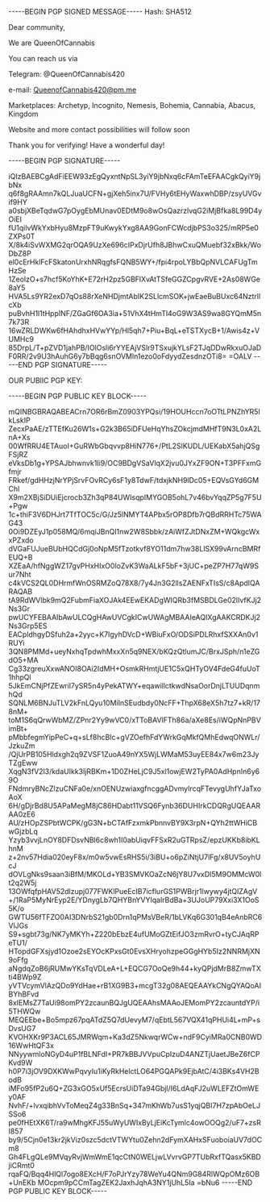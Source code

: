 -----BEGIN PGP SIGNED MESSAGE-----
Hash: SHA512

Dear community,

We are QueenOfCannabis

You can reach us via

Telegram: @QueenOfCannabis420

e-mail: QueenofCannabis420@pm.me 

Marketplaces: Archetyp, Incognito, Nemesis, Bohemia, Cannabia, Abacus, Kingdom

Website and more contact possibilities will follow soon

Thank you for verifying! Have a wonderful day! 

-----BEGIN PGP SIGNATURE-----

iQIzBAEBCgAdFiEEW93zEgQyxntNpSL3yiY9jbNxq6cFAmTeEFAACgkQyiY9jbNx
q6f8gRAAmn7kQLJuaUCFN+gjXeh5inx7U/FVHy6tEHyWaxwhDBP/zsyUVGvif9HY
a0sbjXBeTqdwG7pOygEbMUnav0EDtM9o8wOsQazrzlvqG2iMjBfka8L99D4yOiEI
fU1qilvWkYxbHyu8MzpFT9uKwykYxg8AA9GonFCWcdjbPS3o325/mRP5e0ZXPs0T
X/8k4iSvWXMG2qrOQA9UzXe696cIPxDjrUfh8JBhwCxuQMuebf32xBkk/WoDbZ8P
el0cErHklFcFSkatonUrxhNRqgfsFQNB5WY+/fpi4rpoLYBbQpNVLCAFUgTmHzSe
1ZeolzO+s7hcf5KoYhK+E72rH2pz5GBFlXvAtTSfeGGZCpgvRVE+2As08WGe8aY5
HVA5Ls9YR2exD7qOs88rXeNHDjmtAbIK2SLlcmSOK+jwEaeBuBUxc64NztrllcXb
puBvhH1l1tHppINF/ZGaGf6OA3ia+51VhX4tHmTl4oG9W3AS9wa8GYQmM5n7k73R
16wZRLDWKw6fHAhdhxHVwYYp/Hl5qh7+Piu+BqL+eTSTXycB+1/Awis4z+VUMHc9
85DrpL/T+pZVD1jahPB/IOlOsli6rYYEAjVSlr9TSxujkYLsF2TJqDDwRkxuOJaD
F0RR/2v9U3hAuhG6y7bBqg6snOVMln1ezo0oFdyydZesdnzOTi8=
=OALV
-----END PGP SIGNATURE-----



OUR PUBlIC PGP KEY:

-----BEGIN PGP PUBLIC KEY BLOCK-----

mQINBGBRAQABEACrn7OR6rBmZ0903YPQsi/19HOUHccn7oOTtLPNZhYR5IkLskIP
ZecxPaAE/zTTEfKu26W1s+G2k3B65iDFUeHqYhsZOkcjmdMHfT9N3L0xA2LnA+Xs
00WfRRU4ETAuoI+GuRWbGbqvvp8HiN776+/PtL2SlKUDL/UEKabX5ahjQSgFSjRZ
eVksDb1g+YPSAJbhwnvk1Ii9/OC9BDgVSaVlqX2jvu0JYxZF9ON+T3PFFxmGfmjr
FRkef/gdHHzjNrYPjSrvFOvRCy6sF1y8TdwF/tdxjkNH9lDc05+EQVsGYd6GMChl
X9m2XBjSiDUiEjcrocb3Zh3qP84UWIsqpIMYGOB5ohL7v46bvYqqZP5g7F5U+Pgw
1c+thiF3V6DHJrt7TfTOC5c/G/Jz5lNMYT4APbx5rOP8Dfb7rQBdRRHTc75WAG43
0Oi9DZEyJ1p058MQ/6mqiJBnQI1nw2W8Sbbk/zAiWfZJtDNxZM+WQkgcWxxPZxdo
dVGaFUJueBUbHQCdGj0oNpM5fTzotkvf8YO11dm7hw38LlSX99vArncBMRfEUQ+B
XZEaA/hfNggWZ17gvPHxHIxO0loZvK3WaALkF5bF+3jUC+peZP7H77qW9Sur7Nht
c4kVCS2QL0DHrmfWnOSRMZoQ78X8/7y4Jn3G2llsZAENFxTIsS/c8ApdIQARAQAB
tA9RdWVlbk9mQ2FubmFiaXOJAk4EEwEKADgWIQRb3fMSBDLGe02lIvfKJj2Ns3Gr
pwUCYFEBAAIbAwULCQgHAwUVCgkICwUWAgMBAAIeAQIXgAAKCRDKJj2Ns3Grp5ES
EACpldhgyDSfuh2a+2yyc+K7lgyhDVcD+WBiuFxO/ODSiPDLRhxfSXXAn0v1RUYi
3QN8PMMd+ueyNxhqTpdwhMxxXn5q9NEX/bKQzQtlumJC/BrxJSph/n1eZGdO5+MA
Cg33zgreuXxwANOI8OAi2IdMH+OsmkRHmtjUE1C5xQHTyOV4FdeG4fuUoT1hhpQl
5JkEmCNjPfZEwril7ySR5n4yPekATWY+eqawillctkwdNsaOorDnjLTUUDqnmhQd
SQNLM6BNJuTLV2kFnLQyu10MiInSEudbdy0NcFF+ThpX68eX5h7tz7+kR/178nM+
toM1S6qQrwWbMZ/ZPnr2Yy9wVC0/xTToBAVlFTh86a/aXe8Es/iWQpNnPBVimBt+
pMbbfegmYipPeC+q+sLf8hcBIc+gVZOefhFdYWrkGqMkfQMhEdwqONWLr/JzkuZm
/QjUrPB105Hldxgh2q9ZVSF1ZuoA49nYX5WjLWMaM53uyEE84x7w6m23JyTZgEww
XqgN3fV2l3/kdaUIkk3IjRBKm+1D0ZHeLjC9J5xl1owjEW2TyPA0AdHpnIn6y69O
FNdmryBNcZlzuCNFa0e/xnOENUzwiaxgfncggADvmyIrcqFTevygUhfYJaTxoAoX
6H/gDjrBd8U5APaMegM8jC86HDabt11VSQ6Fynb36DUHIrkCDQRgUQEAARAA0zE6
AU/zHOpZSPbtWCPK/gG3N+bCTAfFzxmkPbnnvBY9X3rpN+QYh2ttWHiCBwGjzbLq
Yzyb3vvjLnOY8DFDsvNBl6c8wh1I0abUiqvFFSxR2uGTRpsZ/epzUKKb8ibKLhnM
z+2nv57Hdia020eyF8x/m0w5vwEsRHS5i/3iBU+o6pZiNtjU7lFg/x8UV5oyhUcJ
dOVLgNks9saan3iBfM/MKOLd+YB3SMVKOaZcN6jY8U7vxDI5M9OMMcW0lt2q2W5j
13OWfqfpHAV52dlzupj077FWKlPueEcIB7icflurGS1PWBrjr1lwywy4jtQlZAgV
+/1RaP5MyNrEyp2E/YDnygLb7QHYBnYVYIqalrBdBa+3UJoUP79Xxi3X1OoS5K/o
GWTU56fTFZO0AI3DNrbS21gb0Drn1qPMsVBeR/1bLVKq6G301qB4eAnbRC6VlJGs
S9+sgbt73g/NK7yMKYh+Z220bEbzE4ufUMoGZtEifJO3zmRvrO+tyCJAqRPeTU1/
HTopdGFXsjyd1Ozoe2sEYOcKPxsGt0EvsXHryohzpeGGgHYb5Iz2NNRMjXN9oFfg
aNgdqZoB6jRUMwYKsTqVDLeA+L+EQCG7OoQe9h44+kyQPjdMrB8ZmwTXti4BWp9Z
yVTVcymVlAzQDo9YdHae+rB1XG9B3+mcgT32g08AEQEAAYkCNgQYAQoAIBYhBFvd
8xIEMsZ7TaUi98omPY2zcaunBQJgUQEAAhsMAAoJEMomPY2zcauntdYP/i5THWQw
MEQEEbe+Bo5mpz67pqATdZ5Q7dUevyM7/qEbtL567VQX41qPHUi4L+mP+sDvsUG7
KVOHXKr9P3ACL65JMRWqm+Ka3dZ5NkwqrWCw+ndF9CyiMRa0CNB0WD16WwHtQF3x
NNyywmloNGyD4uP1fBLNFdI+PR7kBBJVVpuCpIzuD4ANZTjUaetJBeZ6fCPKvd9W
h0P7i3jOV9DXKWwPqvyIu1iKyRkHelctLO64PGQAPk9EjbAtC/4i3BKs4VH2BodB
iMFo95fP2u6Q+ZG3xGO5xUf5EcrsUiDTa94Gbjl/I6LdAqFJ2uWLEFZtOmWEy0AF
NvhF/+lvxqibhVvToMeqZ4g33BnSq+347mKhWb7usS1yqjQBI7H7zpAbOeLJSSo6
pe0fHEtXK6T/ra9wMhgKFJ55uWyUWIxByLjEiKcTymlc4owOOQg2/uF7+zsRI857
by9/5Cjn0e13kr2jkViz0szc5dctVTWYtu0Zehn2dFymXAHxSFuoboiaUV7dOCm8
Gh4FLgQLe9MVqyRvjWmWmE1qcCtN0WELjwLVvrvGP7TUbRxfTQasx5KBDjiCRmt0
rqaFQ/Bqq4HlQl7ogo8EXcH/F7oPJrYzy78WeYu4QNm9G84RlWQpOMz6OB+UnEKb
MOcpm9pCCmTagZEK2JaxhJqhA3NY1jUhL5Ia
=bNu6
-----END PGP PUBLIC KEY BLOCK-----
